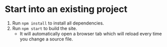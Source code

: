 Start into an existing project
===
1. Run `npm install` to install all dependencies.
1. Run `npm start` to build the site.
    * It will automatically open a browser tab which will reload every time you change a source file.
